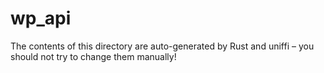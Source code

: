 # wp_api

The contents of this directory are auto-generated by Rust and uniffi – you should not try to change them manually!
